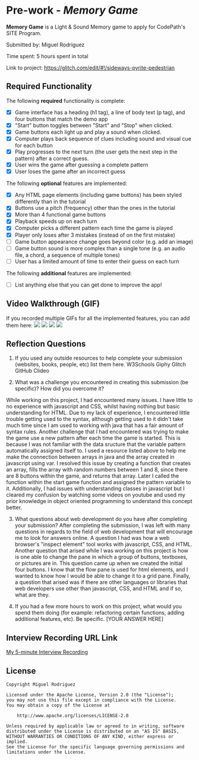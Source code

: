 # Pre-work - *Memory Game*

**Memory Game** is a Light & Sound Memory game to apply for CodePath's SITE Program. 

Submitted by: Miguel Rodriguez

Time spent: 5 hours spent in total

Link to project: https://glitch.com/edit/#!/sideways-pyrite-pedestrian

## Required Functionality

The following **required** functionality is complete:

* [X] Game interface has a heading (h1 tag), a line of body text (p tag), and four buttons that match the demo app
* [X] "Start" button toggles between "Start" and "Stop" when clicked. 
* [X] Game buttons each light up and play a sound when clicked. 
* [X] Computer plays back sequence of clues including sound and visual cue for each button
* [X] Play progresses to the next turn (the user gets the next step in the pattern) after a correct guess. 
* [X] User wins the game after guessing a complete pattern
* [X] User loses the game after an incorrect guess

The following **optional** features are implemented:

* [X] Any HTML page elements (including game buttons) has been styled differently than in the tutorial
* [X] Buttons use a pitch (frequency) other than the ones in the tutorial
* [X] More than 4 functional game buttons
* [X] Playback speeds up on each turn
* [X] Computer picks a different pattern each time the game is played
* [X] Player only loses after 3 mistakes (instead of on the first mistake)
* [ ] Game button appearance change goes beyond color (e.g. add an image)
* [ ] Game button sound is more complex than a single tone (e.g. an audio file, a chord, a sequence of multiple tones)
* [ ] User has a limited amount of time to enter their guess on each turn

The following **additional** features are implemented:

- [ ] List anything else that you can get done to improve the app!

## Video Walkthrough (GIF)

If you recorded multiple GIFs for all the implemented features, you can add them here:
<img src='https://media.giphy.com/media/sQVfVL2UogY6XNpbIO/giphy.gif' />
<img src='https://media.giphy.com/media/XGM5XU8g00RClQYOYg/giphy.gif' />
<img src='https://media.giphy.com/media/iHddWoaS5yhrwW7zZZ/giphy.gif' />
<img src='https://media.giphy.com/media/OoADy4iChYtWirLdDI/giphy.gif' />



## Reflection Questions
1. If you used any outside resources to help complete your submission (websites, books, people, etc) list them here. 
W3Schools
Giphy
Glitch
GitHub
Clideo

2. What was a challenge you encountered in creating this submission (be specific)? How did you overcome it?
 
While working on this project, I had encountered many issues. I have little to no experience with javascript and CSS, whilst having nothing but basic understanding for HTML. Due to my lack of experience, I encountered little trouble getting used to the syntax, although getting used to it didn't take much time since I am used to working with java that has a fair amount of syntax rules. Another challenge that I had encountered was trying to make the game use a new pattern after each time the game is started. This is because I was not familiar with the data sructure that the variable pattern automatically assigned itself to. I used a resource listed above to help me make the connection between arrays in java and the array created in javascript using var. I resolved this issue by creating a function that creates an array, fills the array with random numbers between 1 and 8, since there are 8 buttons within the game, and returns that array. Later I called the function within the start game function and assigned the pattern variable to it. Additionally, I had issues with understanding classes in javascript but I cleared my confusion by watching some videos on youtube and used my prior knowledge in object oriented programming to understand this concept better.

3. What questions about web development do you have after completing your submission?
After completing the submission, I was left with many questions in regards to the field of web development that will encourage me to look for answers online. A question I had was how a web browser's "inspect element" tool works with javascript, CSS, and HTML. Another question that arised while I was working on this project is how is one able to change the pane in which a group of buttons, textboxes, or pictures are in. This question came up when we created the initial four buttons. I know that the flow pane is used for html elements, and I wanted to know how I would be able to change it to a grid pane. Finally, a question that arised was if there are other languages or libraries that web developers use other than javascript, CSS, and HTML and if so, what are they.

4. If you had a few more hours to work on this project, what would you spend them doing (for example: refactoring certain functions, adding additional features, etc). Be specific.
[YOUR ANSWER HERE]



## Interview Recording URL Link

[My 5-minute Interview Recording](your-link-here)


## License

    Copyright Miguel Rodriguez

    Licensed under the Apache License, Version 2.0 (the "License");
    you may not use this file except in compliance with the License.
    You may obtain a copy of the License at

        http://www.apache.org/licenses/LICENSE-2.0

    Unless required by applicable law or agreed to in writing, software
    distributed under the License is distributed on an "AS IS" BASIS,
    WITHOUT WARRANTIES OR CONDITIONS OF ANY KIND, either express or implied.
    See the License for the specific language governing permissions and
    limitations under the License.
